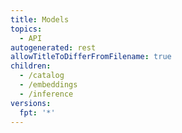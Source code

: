 ```yaml
---
title: Models
topics:
  - API
autogenerated: rest
allowTitleToDifferFromFilename: true
children:
  - /catalog
  - /embeddings
  - /inference
versions:
  fpt: '*'
---
```


